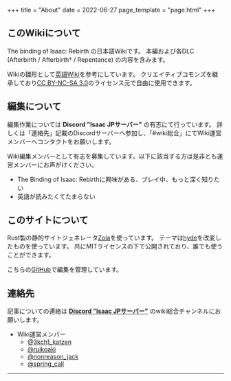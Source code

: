+++
title = "About"
date = 2022-06-27
page_template = "page.html"
+++

## このWikiについて

The binding of Isaac: Rebirth の日本語Wikiです。
本編および各DLC (Afterbirth / Afterbirth† / Repentance) の内容を含みます。

Wikiの雛形として[英語Wiki](https://bindingofisaacrebirth.fandom.com/wiki/Binding_of_Isaac:_Rebirth_Wiki)を参考にしています。
クリエイティブコモンズを継承しており[CC BY-NC-SA 3.0](https://creativecommons.org/licenses/by-nc-sa/3.0/deed.ja)のライセンス元で自由に使用できます。

## 編集について

編集作業については **Discord "Isaac JPサーバー"** の有志にて行っています。
詳しくは「連絡先」記載のDiscordサーバーへ参加し、「#wiki総合」にてWiki運営メンバーへコンタクトをお願いします。

Wiki編集メンバーとして有志を募集しています。以下に該当する方は是非とも運営メンバーにお声がけください。
* The Binding of Isaac: Rebirthに興味がある、プレイ中、もっと深く知りたい
* 英語が読みたくてたまらない

## このサイトについて

Rust製の静的サイトジェネレータ[Zola](https://www.getzola.org/)を使っています。
テーマは[hyde](https://github.com/getzola/hyde.git)を改変したものを使っています。
共にMITライセンスの下で公開されており、誰でも使うことができます。

こちらの[GitHub](https://github.com/Akiruiko/IsaacWikiJp)で編集を管理しています。

## 連絡先

記事についての連絡は **[Discord "Isaac JPサーバー"](http://discord.gg/4XkGkqh)** のwiki総合チャンネルにお願いします。

* Wiki運営メンバー
  + [@3kch1_katzen](https://twitter.com/3kch1_katzen)
  + [@ruikoaki](https://twitter.com/ruikoaki)
  + [@nonreason_jack](https://twitter.com/nonreason_jack)
  + [@spring_call](https://twitter.com/spring_call)

---
